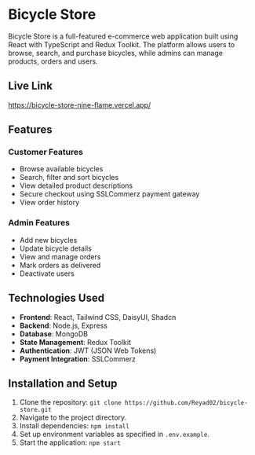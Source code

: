 # Bicycle Store

Bicycle Store is a full-featured e-commerce web application built using React with TypeScript and Redux Toolkit. The platform allows users to browse, search, and purchase bicycles, while admins can manage products, orders and users.

## Live Link
https://bicycle-store-nine-flame.vercel.app/

## Features

### Customer Features
- Browse available bicycles
- Search, filter and sort bicycles
- View detailed product descriptions
- Secure checkout using SSLCommerz payment gateway
- View order history

### Admin Features
- Add new bicycles
- Update bicycle details
- View and manage orders
- Mark orders as delivered
- Deactivate users


## Technologies Used
- **Frontend**: React, Tailwind CSS, DaisyUI, Shadcn
- **Backend**: Node.js, Express
- **Database**: MongoDB
- **State Management**: Redux Toolkit
- **Authentication**: JWT (JSON Web Tokens)
- **Payment Integration**: SSLCommerz

## Installation and Setup 
1. Clone the repository: `git clone https://github.com/Reyad02/bicycle-store.git`
2. Navigate to the project directory.
3. Install dependencies: `npm install`
4. Set up environment variables as specified in `.env.example`.
5. Start the application: `npm start`
